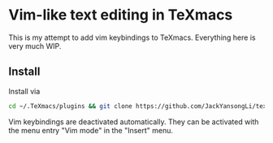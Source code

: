 # Vim-like text editing in TeXmacs

This is my attempt to add vim keybindings to TeXmacs. Everything here is very 
much WIP.

## Install
Install via
```bash
cd ~/.TeXmacs/plugins && git clone https://github.com/JackYansongLi/texvim.git
```
Vim keybindings are deactivated automatically. They can be activated with the 
menu entry "Vim mode" in the "Insert" menu.


